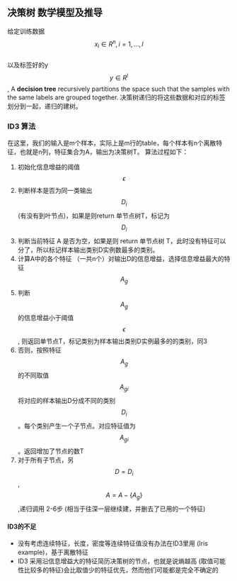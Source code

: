 ## 决策树 数学模型及推导

给定训练数据
$$x_i \in R^n, i=1,…,l$$  
以及标签好的y 
$$y \in R^l$$, 
A **decision tree** recursively partitions the space such that the samples with the same labels are grouped together. 
决策树递归的将这些数据和对应的标签划分到一起，递归的建树。


### ID3 算法
在这里，我们的输入是m个样本，实际上是m行的table，每个样本有n个离散特征，也就是n列，特征集合为A，输出为决策树T。
算法过程如下：
1. 初始化信息增益的阈值 $$\epsilon$$
2. 判断样本是否为同一类输出 $$D_i$$ (有没有到叶节点)，如果是则return 单节点树T，标记为$$D_i$$
3. 判断当前特征 A 是否为空，如果是则 return 单节点树 T，此时没有特征可以分了，所以标记样本输出类别D实例数最多的类别。
4. 计算A中的各个特征 （一共n个）对输出D的信息增益，选择信息增益最大的特征$$A_g$$
5. 判断$$A_g$$的信息增益小于阈值$$\epsilon$$, 则返回单节点T，标记类别为样本输出类别D实例最多的的类别，同3
6. 否则，按照特征$$A_g$$的不同取值$$A_{gi}$$将对应的样本输出D分成不同的类别$$D_i$$。每个类别产生一个子节点。对应特征值为$$A_{gi}$$。返回增加了节点的数T
7. 对于所有子节点，另 $$D = D_i$$ , $$A = A - \{A_g\}$$,递归调用 2-6步 (相当于往深一层继续建，并删去了已用的一个特征) 



#### ID3的不足
- 没有考虑连续特征，长度，密度等连续特征值没有办法在ID3里用 (Iris example)，基于离散特征
- ID3 采用沿信息增益大的特征简历决策树的节点，也就是说熵越高 (取值可能性比较多的特征)会比取值少的特征优先，然而他们可能都是完全不确定的




